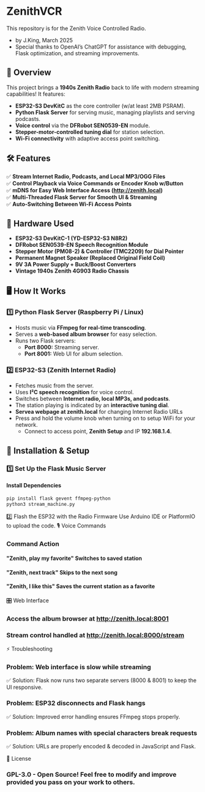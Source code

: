 # ZenithVCR
This repository is for the Zenith Voice Controlled Radio.
- by J.King, March 2025
- Special thanks to OpenAI’s ChatGPT for assistance with debugging, Flask optimization, and streaming improvements.
## 🎵 Overview
This project brings a **1940s Zenith Radio** back to life with modern streaming capabilities! It features:
- **ESP32-S3 DevKitC** as the core controller (w/at least 2MB PSRAM).
- **Python Flask Server** for serving music, managing playlists and serving podcasts.
- **Voice control** via the **DFRobot SEN0539-EN** module.
- **Stepper-motor-controlled tuning dial** for station selection.
- **Wi-Fi connectivity** with adaptive access point switching.

## 🛠️ Features
✅ **Stream Internet Radio, Podcasts, and Local MP3/OGG Files**  
✅ **Control Playback via Voice Commands or Encoder Knob w/Button**  
✅ **mDNS for Easy Web Interface Access (http://zenith.local)**  
✅ **Multi-Threaded Flask Server for Smooth UI & Streaming**  
✅ **Auto-Switching Between Wi-Fi Access Points**  

## 🔧 Hardware Used
- **ESP32-S3 DevKitC-1 (YD-ESP32-S3 N8R2)**
- **DFRobot SEN0539-EN Speech Recognition Module**
- **Stepper Motor (PM08-2) & Controller (TMC2209) for Dial Pointer**
- **Permanent Magnet Speaker (Replaced Original Field Coil)**
- **9V 3A Power Supply + Buck/Boost Converters**
- **Vintage 1940s Zenith 4G903 Radio Chassis**

## 🖥️ How It Works
### **1️⃣ Python Flask Server (Raspberry Pi / Linux)**
- Hosts music via **FFmpeg for real-time transcoding**.
- Serves a **web-based album browser** for easy selection.
- Runs two Flask servers:
  - **Port 8000:** Streaming server.
  - **Port 8001:** Web UI for album selection.

### **2️⃣ ESP32-S3 (Zenith Internet Radio)**
- Fetches music from the server.
- Uses **I²C speech recognition** for voice control.
- Switches between **Internet radio, local MP3s, and podcasts**.
- The station playing is indicated by an **interactive tuning dial**.
- **Servea webpage at zenith.local** for changing Internet Radio URLs
- Press and hold the volume knob when turning on to setup WiFi for your network.
  - Connect to access point, **Zenith Setup** and IP **192.168.1.4**.

## 🚀 Installation & Setup
### **1️⃣ Set Up the Flask Music Server**
#### **Install Dependencies**
```sh
pip install flask gevent ffmpeg-python
python3 stream_machine.py
```
2️⃣ Flash the ESP32 with the Radio Firmware
Use Arduino IDE or PlatformIO to upload the code.
🎙️ Voice Commands
### Command	Action
#### "Zenith, play my favorite"	Switches to saved station
#### "Zenith, next track"	Skips to the next song
#### "Zenith, I like this"	Saves the current station as a favorite
🎛️ Web Interface
### Access the album browser at http://zenith.local:8001
### Stream control handled at http://zenith.local:8000/stream
⚡ Troubleshooting
### Problem: Web interface is slow while streaming
✅ Solution: Flask now runs two separate servers (8000 & 8001) to keep the UI responsive.

### Problem: ESP32 disconnects and Flask hangs
✅ Solution: Improved error handling ensures FFmpeg stops properly.

### Problem: Album names with special characters break requests
✅ Solution: URLs are properly encoded & decoded in JavaScript and Flask.

📜 License
### GPL-3.0 - Open Source! Feel free to modify and improve provided you pass on your work to others.


